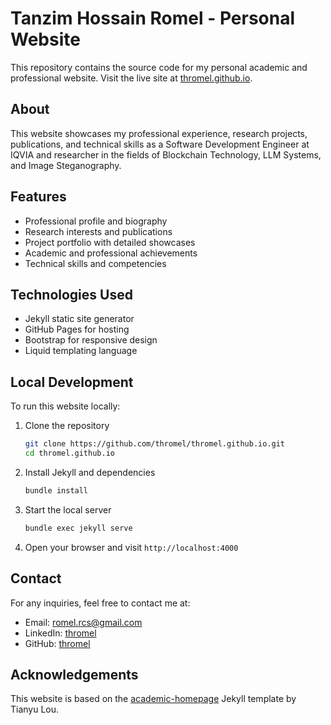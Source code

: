 # Tanzim Hossain Romel - Personal Website

This repository contains the source code for my personal academic and professional website. Visit the live site at [thromel.github.io](https://thromel.github.io).

## About

This website showcases my professional experience, research projects, publications, and technical skills as a Software Development Engineer at IQVIA and researcher in the fields of Blockchain Technology, LLM Systems, and Image Steganography.

## Features

- Professional profile and biography
- Research interests and publications
- Project portfolio with detailed showcases
- Academic and professional achievements
- Technical skills and competencies

## Technologies Used

- Jekyll static site generator
- GitHub Pages for hosting
- Bootstrap for responsive design
- Liquid templating language

## Local Development

To run this website locally:

1. Clone the repository
   ```bash
   git clone https://github.com/thromel/thromel.github.io.git
   cd thromel.github.io
   ```

2. Install Jekyll and dependencies
   ```bash
   bundle install
   ```

3. Start the local server
   ```bash
   bundle exec jekyll serve
   ```

4. Open your browser and visit `http://localhost:4000`

## Contact

For any inquiries, feel free to contact me at:
- Email: romel.rcs@gmail.com
- LinkedIn: [thromel](https://www.linkedin.com/in/thromel)
- GitHub: [thromel](https://github.com/thromel)

## Acknowledgements

This website is based on the [academic-homepage](https://github.com/luost26/academic-homepage) Jekyll template by Tianyu Lou.


